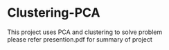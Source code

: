 # Clustering-PCA<br>
This project uses PCA and clustering to solve problem<br>
please refer presention.pdf for summary of project
